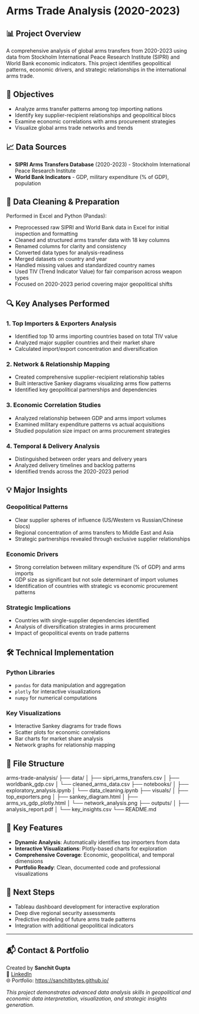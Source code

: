 # Arms Trade Analysis (2020-2023)

## 📊 Project Overview
A comprehensive analysis of global arms transfers from 2020-2023 using data from Stockholm International Peace Research Institute (SIPRI) and World Bank economic indicators. This project identifies geopolitical patterns, economic drivers, and strategic relationships in the international arms trade.

## 🎯 Objectives
- Analyze arms transfer patterns among top importing nations
- Identify key supplier-recipient relationships and geopolitical blocs
- Examine economic correlations with arms procurement strategies
- Visualize global arms trade networks and trends

## 📈 Data Sources
- **SIPRI Arms Transfers Database** (2020-2023) - Stockholm International Peace Research Institute
- **World Bank Indicators** - GDP, military expenditure (% of GDP), population

## 🧹 Data Cleaning & Preparation
Performed in Excel and Python (Pandas):
- Preprocessed raw SIPRI and World Bank data in Excel for initial inspection and formatting
- Cleaned and structured arms transfer data with 18 key columns
- Renamed columns for clarity and consistency
- Converted data types for analysis-readiness
- Merged datasets on country and year
- Handled missing values and standardized country names
- Used TIV (Trend Indicator Value) for fair comparison across weapon types
- Focused on 2020-2023 period covering major geopolitical shifts

## 🔍 Key Analyses Performed

### 1. Top Importers & Exporters Analysis
- Identified top 10 arms importing countries based on total TIV value
- Analyzed major supplier countries and their market share
- Calculated import/export concentration and diversification

### 2. Network & Relationship Mapping
- Created comprehensive supplier-recipient relationship tables
- Built interactive Sankey diagrams visualizing arms flow patterns
- Identified key geopolitical partnerships and dependencies

### 3. Economic Correlation Studies
- Analyzed relationship between GDP and arms import volumes
- Examined military expenditure patterns vs actual acquisitions
- Studied population size impact on arms procurement strategies

### 4. Temporal & Delivery Analysis
- Distinguished between order years and delivery years
- Analyzed delivery timelines and backlog patterns
- Identified trends across the 2020-2023 period

## 💡 Major Insights

### Geopolitical Patterns
- Clear supplier spheres of influence (US/Western vs Russian/Chinese blocs)
- Regional concentration of arms transfers to Middle East and Asia
- Strategic partnerships revealed through exclusive supplier relationships

### Economic Drivers
- Strong correlation between military expenditure (% of GDP) and arms imports
- GDP size as significant but not sole determinant of import volumes
- Identification of countries with strategic vs economic procurement patterns

### Strategic Implications
- Countries with single-supplier dependencies identified
- Analysis of diversification strategies in arms procurement
- Impact of geopolitical events on trade patterns

## 🛠 Technical Implementation

### Python Libraries
- `pandas` for data manipulation and aggregation
- `plotly` for interactive visualizations
- `numpy` for numerical computations

### Key Visualizations
- Interactive Sankey diagrams for trade flows
- Scatter plots for economic correlations
- Bar charts for market share analysis
- Network graphs for relationship mapping

## 📁 File Structure
arms-trade-analysis/
├── data/
│ ├── sipri_arms_transfers.csv
│ ├── worldbank_gdp.csv
│ └── cleaned_arms_data.csv
├── notebooks/
│ ├── exploratory_analysis.ipynb
│ └── data_cleaning.ipynb
├── visuals/
│ ├── top_exporters.png
│ ├── sankey_diagram.html
│ ├── arms_vs_gdp_plotly.html
│ └── network_analysis.png
├── outputs/
│ ├── analysis_report.pdf
│ └── key_insights.csv
└── README.md


## 🚀 Key Features
- **Dynamic Analysis**: Automatically identifies top importers from data
- **Interactive Visualizations**: Plotly-based charts for exploration
- **Comprehensive Coverage**: Economic, geopolitical, and temporal dimensions
- **Portfolio Ready**: Clean, documented code and professional visualizations

## 🔮 Next Steps
- Tableau dashboard development for interactive exploration
- Deep dive regional security assessments
- Predictive modeling of future arms trade patterns
- Integration with additional geopolitical indicators

---

## 📬 Contact & Portfolio
Created by **Sanchit Gupta**  
🔗 [LinkedIn](https://www.linkedin.com/in/sanchitbytes/)  
🌐 Portfolio: https://sanchitbytes.github.io/

*This project demonstrates advanced data analysis skills in geopolitical and economic data interpretation, visualization, and strategic insights generation.*